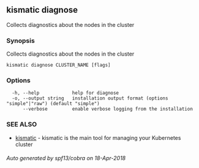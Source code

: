 ## kismatic diagnose

Collects diagnostics about the nodes in the cluster

### Synopsis

Collects diagnostics about the nodes in the cluster

```
kismatic diagnose CLUSTER_NAME [flags]
```

### Options

```
  -h, --help            help for diagnose
  -o, --output string   installation output format (options "simple"|"raw") (default "simple")
      --verbose         enable verbose logging from the installation
```

### SEE ALSO

* [kismatic](kismatic.md)	 - kismatic is the main tool for managing your Kubernetes cluster

###### Auto generated by spf13/cobra on 18-Apr-2018
